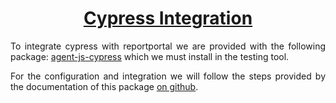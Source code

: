 <h1 style="text-align: center; color: #338DFF;"><a href="https://github.com/reportportal/agent-js-cypress">Cypress Integration</a></h1>

<p style="text-align: justify;">To integrate cypress with reportportal we are provided with the following package: <a href="https://www.npmjs.com/package/@reportportal/agent-js-cypress">agent-js-cypress</a>  which we must install in the testing tool.</p>

<p style="text-align: justify;">For the configuration and integration we will follow the steps provided by the documentation of this package <a href="https://github.com/reportportal/agent-js-cypress">on github</a>.</p>